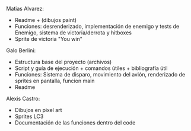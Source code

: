 Matias Alvarez:
- Readme + (dibujos paint)
- Funciones: desrenderizado, implementación de enemigo y tests de Enemigo, sistema de victoria/derrota y hitboxes 
- Sprite de victoria "You win"

Galo Berlini:
- Estructura base del proyecto (archivos)
- Script y guía de ejecución + comandos útiles + bibliografía útil 
- Funciones: Sistema de disparo, movimiento del avión, renderizado de sprites en pantalla, funcion main 
- Readme

Alexis Castro:
- Dibujos en pixel art
- Sprites LC3
- Documentación de las funciones dentro del code
 
